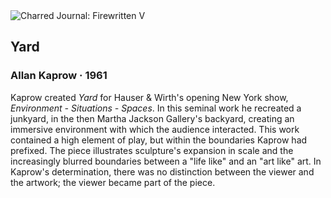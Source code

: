 <div class="artwork-of-the-day">
  <div class="container">
    <div class="img-wrapper">
      <img
        src="https://uploads6.wikiart.org/00199/images/allan-kaprow/yard-1961.jpg"
        alt="Charred Journal: Firewritten V" />
    </div>
    <div class="artwork-detail">
      <div class="artwork-origin"> 
        <h2 class="artwork-name">Yard</h2>
        <h3 class="artist">
          Allan Kaprow
                    ·  1961
        </h3>
      </div>
      <p class="description">
        <span class="artwork-description-text ng-binding" ng-bind-html="viewModel.ArtworkOfTheDay.Description | unsafe">Kaprow created <i>Yard</i> for Hauser &amp; Wirth's opening New York show, <i>Environment - Situations - Spaces</i>. In this seminal work he recreated a junkyard, in the then Martha Jackson Gallery's backyard, creating an immersive environment with which the audience interacted. This work contained a high element of play, but within the boundaries Kaprow had prefixed. The piece illustrates sculpture's expansion in scale and the increasingly blurred boundaries between a "life like" and an "art like" art. In Kaprow's determination, there was no distinction between the viewer and the artwork; the viewer became part of the piece.</span>
                        <div class="text-shadow-container" ng-show="showShadow" style=""></div>
      </p>
    </div>
  </div>

</div>
